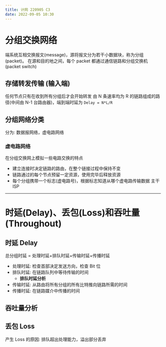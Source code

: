 ```yaml
---
title: 计网 220905 C3
date: 2022-09-05 10:30
---
```

# 分组交换网络
端系统互相交换报文(message)，源将报文分为若干小数据块，称为分组(packet)。
在源和目的地之间，每个 packet 都通过通信链路和分组交换机(packet switch)
## 存储转发传输 (输入端)
任何节点只有在收到所有分组后才会开始转发
由 N 条速率均为 R 的链路组成的路径(中间由 N-1 台路由器)，端到端时延为 `Delay = N*L/R`
## 分组网络分类
分为: 数据报网络，虚电路网络
### 虚电路网络
在分组交换网上模拟一些电路交换的特点
- 建立连接时决定链路的路由，在整个链接过程中保持不变
- 链路通过的每个节点预留一定资源，使用完毕后释放资源
- 每个分组携带一个标志(虚电路号)，根据标志知道从哪个虚电路传输数据
主干 ISP

---
# 时延(Delay)、丢包(Loss)和吞吐量(Throughout)
## 时延 Delay
总分组时延 = 处理时延+排队时延+传输时延+传播时延
 - 处理时延: 检查首部决定发送方向，检查 Bit 位
 - 排队时延: 在链路队列中等待传输的时间
     - **排队时延分析**
 - 传输时延: 从路由将所有分组的所有比特推向链路所需的时间
 - 传播时延: 在链路媒介中传播的时间
## 吞吐量分析
## 丢包 Loss
产生 Loss 的原因: 排队超出处理能力，溢出部分丢弃

